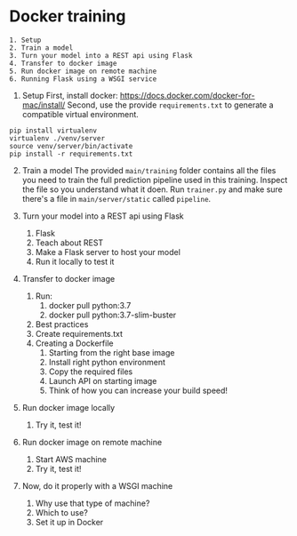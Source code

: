 # Docker training

    1. Setup
    2. Train a model
    3. Turn your model into a REST api using Flask
    4. Transfer to docker image
    5. Run docker image on remote machine
    6. Running Flask using a WSGI service

1. Setup
First, install docker: https://docs.docker.com/docker-for-mac/install/
Second, use the provide `requirements.txt` to generate a compatible virtual environment.
```
pip install virtualenv
virtualenv ./venv/server
source venv/server/bin/activate
pip install -r requirements.txt
```

2. Train a model
The provided `main/training` folder contains all the files you need to train the full prediction
pipeline used in this training. Inspect the file so you understand what it doen. Run `trainer.py` and make sure there's a file in 
`main/server/static` called `pipeline`. 

3. Turn your model into a REST api using Flask
    1. Flask
    2. Teach about REST
    3. Make a Flask server to host your model
    4. Run it locally to test it
4. Transfer to docker image
    1. Run:
        1. docker pull python:3.7
        2. docker pull python:3.7-slim-buster
    2. Best practices
    3. Create requirements.txt
    4. Creating a Dockerfile
        1. Starting from the right base image
        2. Install right python environment
        3. Copy the required files
        4. Launch API on starting image
        5. Think of how you can increase your build speed!
5. Run docker image locally
    1. Try it, test it!
6. Run docker image on remote machine
    1. Start AWS machine
    2. Try it, test it!
7. Now, do it properly with a WSGI machine
    1. Why use that type of machine?
    2. Which to use?
    3. Set it up in Docker
